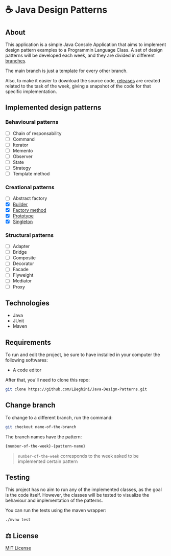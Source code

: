 # ☕ Java Design Patterns

## About

This application is a simple Java Console Application that aims to implement design pattern examples to a Programmin Language Class. A set of design patterns will be developed
each week, and they are divided in different [branches](https://github.com/LBeghini/Java-Design-Patterns/branches).  

The main branch is just a template for every other branch.

Also, to make it easier to download the source code, [releases](https://github.com/LBeghini/Java-Design-Patterns/releases) are created related to the task of the week, giving a snapshot of the code for that specific implementation.

## Implemented design patterns

### Behavioural patterns

- [ ] Chain of responsability
- [ ] Command
- [ ] Iterator
- [ ] Memento
- [ ] Observer
- [ ] State
- [ ] Strategy
- [ ] Template method

### Creational patterns

- [ ] Abstract factory
- [x] [Builder](https://github.com/LBeghini/Java-Design-Patterns/tree/1-builder)
- [x] [Factory method](https://github.com/LBeghini/Java-Design-Patterns/tree/2-factory-method)
- [x] [Prototype](https://github.com/LBeghini/Java-Design-Patterns/tree/2-prototype)
- [x] [Singleton](https://github.com/LBeghini/Java-Design-Patterns/tree/1-singleton)

### Structural patterns

- [ ] Adapter
- [ ] Bridge
- [ ] Composite
- [ ] Decorator
- [ ] Facade
- [ ] Flyweight
- [ ] Mediator
- [ ] Proxy

## Technologies

- Java
- JUnit
- Maven

## Requirements 

To run and edit the project, be sure to have installed in your computer the following softwares:
- A code editor

After that, you'll need to clone this repo:

```bash
git clone https://github.com/LBeghini/Java-Design-Patterns.git
```

## Change branch

To change to a different branch, run the command:

```bash
git checkout name-of-the-branch
```

The branch names have the pattern:

```bash
{number-of-the-week}-{pattern-name}
```

> `number-of-the-week` corresponds to the week asked to be implemented certain pattern 

## Testing

This project has no aim to run any of the implemented classes, as the goal is the code itself. However, the classes will be tested to visualize the behaviour and implementation 
of the patterns.  

You can run the tests using the maven wrapper:

```bash
./mvnw test 
```

## :balance_scale: License

[MIT License](https://github.com/LBeghini/Java-Design-Patterns/blob/main/LICENSE)
